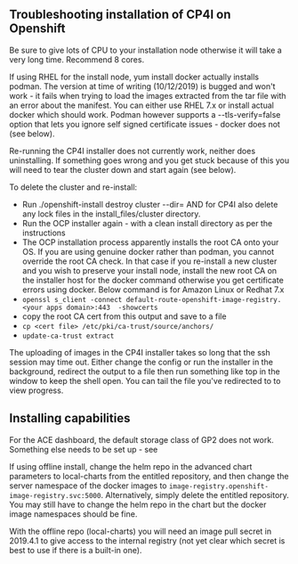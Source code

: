 ## Troubleshooting installation of CP4I on Openshift

Be sure to give lots of CPU to your installation node otherwise it will take a very long time.  Recommend 8 cores.

If using RHEL for the install node, yum install docker actually installs podman.  The version at time of writing (10/12/2019) is bugged and won't work - it fails when trying to load the images extracted from the tar file with an error about the manifest.  You can either use RHEL 7.x or install actual docker which should work.  Podman however supports a --tls-verify=false option that lets you ignore self signed certificate issues - docker does not (see below).

Re-running the CP4I installer does not currently work, neither does uninstalling. If something goes wrong and you get stuck because of this you will need to tear the cluster down and start again (see below).

To delete the cluster and re-install:
- Run ./openshift-install destroy cluster --dir=<install directory>  AND for CP4I also delete any lock files in the install_files/cluster directory.
- Run the OCP installer again - with a clean install directory as per the instructions
- The OCP installation process apparently installs the root CA onto your OS.  If you are using genuine docker rather than podman, you cannot override the root CA check.  In that case if you re-install a new cluster and you wish to preserve your install node, install the new root CA on the installer host for the docker command otherwise you get certificate errors using docker.  Below command is for Amazon Linux or Redhat 7.x
- `openssl s_client -connect default-route-openshift-image-registry.<your apps domain>:443  -showcerts`
- copy the root CA cert from this output and save to a file
- `cp <cert file> /etc/pki/ca-trust/source/anchors/`
- `update-ca-trust extract`

The uploading of images in the CP4I installer takes so long that the ssh session may time out.  Either change the config or run the installer in the background, redirect the output to a file then run something like top in the window to keep the shell open.  You can tail the file you've redirected to to view progress.

## Installing capabilities

For the ACE dashboard, the default storage class of GP2 does not work.  Something else needs to be set up - see <tbc>

If using offline install, change the helm repo in the advanced chart parameters to local-charts from the entitled repository, and then change the server namespace of the docker images to `image-registry.openshift-image-registry.svc:5000`.  Alternatively, simply delete the entitled repository.  You may still have to change the helm repo in the chart but the docker image namespaces should be fine.

With the offline repo (local-charts) you will need an image pull secret in 2019.4.1 to give access to the internal registry (not yet clear which secret is best to use if there is a built-in one).
